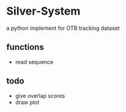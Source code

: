 # Silver-System
a python implement for OTB tracking dataset

## functions
- read sequence

## todo
- give overlap scores
- draw plot